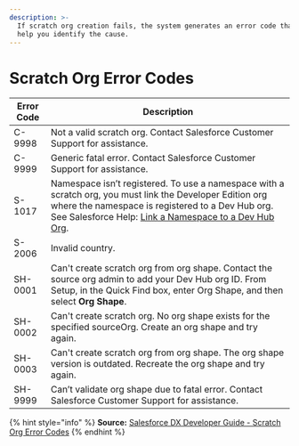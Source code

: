 ```yaml
---
description: >-
  If scratch org creation fails, the system generates an error code that can
  help you identify the cause.
---
```


# Scratch Org Error Codes

| Error Code | Description                                                                                                                                                                                                                                                                                                         |
| ---------- | ------------------------------------------------------------------------------------------------------------------------------------------------------------------------------------------------------------------------------------------------------------------------------------------------------------------- |
| C-9998     | Not a valid scratch org. Contact Salesforce Customer Support for assistance.                                                                                                                                                                                                                                        |
| C-9999     | Generic fatal error. Contact Salesforce Customer Support for assistance.                                                                                                                                                                                                                                            |
| S-1017     | Namespace isn’t registered. To use a namespace with a scratch org, you must link the Developer Edition org where the namespace is registered to a Dev Hub org. See Salesforce Help: [Link a Namespace to a Dev Hub Org](https://help.salesforce.com/articleView?id=sfdx\_dev\_reg\_namespace.htm\&language=en\_US). |
| S-2006     | Invalid country.                                                                                                                                                                                                                                                                                                    |
| SH-0001    | Can't create scratch org from org shape. Contact the source org admin to add your Dev Hub org ID. From Setup, in the Quick Find box, enter Org Shape, and then select **Org Shape**.                                                                                                                                |
| SH-0002    | Can't create scratch org. No org shape exists for the specified sourceOrg. Create an org shape and try again.                                                                                                                                                                                                       |
| SH-0003    | Can't create scratch org from org shape. The org shape version is outdated. Recreate the org shape and try again.                                                                                                                                                                                                   |
| SH-9999    | Can’t validate org shape due to fatal error. Contact Salesforce Customer Support for assistance.                                                                                                                                                                                                                    |

{% hint style="info" %}
**Source:** [Salesforce DX Developer Guide - Scratch Org Error Codes](https://developer.salesforce.com/docs/atlas.en-us.sfdx\_dev.meta/sfdx\_dev/sfdx\_dev\_scratch\_orgs\_error\_codes.htm)
{% endhint %}
